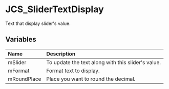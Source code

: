 # JCS_SliderTextDisplay

Text that display slider's value.

## Variables

| Name        | Description                                        |
|:------------|:---------------------------------------------------|
| mSlider     | To update the text along with this slider's value. |
| mFormat     | Format text to display.                            |
| mRoundPlace | Place you want to round the decimal.               |
